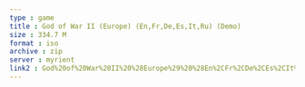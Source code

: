 ```yaml
---
type : game
title : God of War II (Europe) (En,Fr,De,Es,It,Ru) (Demo)
size : 334.7 M
format : iso
archive : zip
server : myrient
link2 : God%20of%20War%20II%20%28Europe%29%20%28En%2CFr%2CDe%2CEs%2CIt%2CRu%29%20%28Demo%29
---
```

